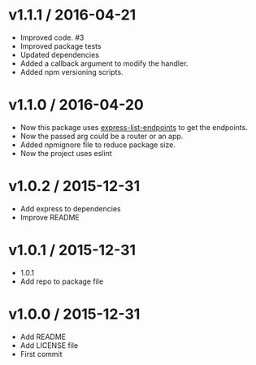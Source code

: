 # v1.1.1 / 2016-04-21

  * Improved code. #3
  * Improved package tests
  * Updated dependencies
  * Added a callback argument to modify the handler.
  * Added npm versioning scripts.

# v1.1.0 / 2016-04-20

  * Now this package uses [express-list-endpoints](https://github.com/AlbertoFdzM/express-list-endpoints) to get the endpoints.
  * Now the passed arg could be a router or an app.
  * Added npmignore file to reduce package size.
  * Now the project uses eslint

# v1.0.2 / 2015-12-31

  * Add express to dependencies
  * Improve README

# v1.0.1 / 2015-12-31

  * 1.0.1
  * Add repo to package file

# v1.0.0 / 2015-12-31

  * Add README
  * Add LICENSE file
  * First commit
